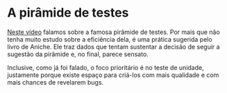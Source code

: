 # A pirâmide de testes

[Neste vídeo](https://drive.google.com/file/d/1AQL_U5Kxb4WXzCLcAZ9LKQpYv8wPMjIz/view?usp=sharing) falamos sobre a famosa pirâmide de testes. Por mais que não tenha muito estudo sobre a eficiência dela, é uma prática sugerida pelo livro de Aniche. Ele traz dados que tentam sustentar a decisão de seguir a sugestão da pirâmide e, no final, parece sensato. 

Inclusive, como já foi falado, o foco prioritário é no teste de unidade, justamente porque existe espaço para criá-los com mais qualidade e com mais chances de revelarem bugs. 